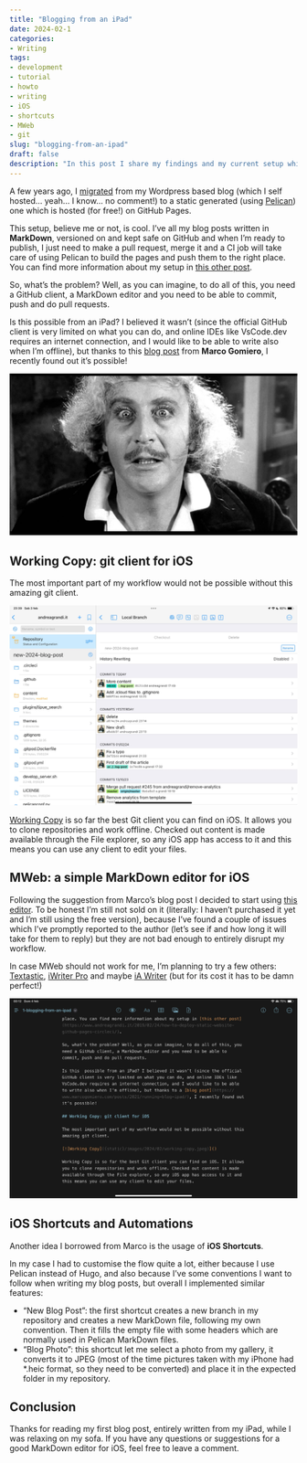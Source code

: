 ```yaml
---
title: "Blogging from an iPad"
date: 2024-02-1
categories: 
- Writing
tags: 
- development
- tutorial
- howto
- writing
- iOS
- shortcuts
- MWeb
- git
slug: "blogging-from-an-ipad"
draft: false
description: "In this post I share my findings and my current setup which allows me to write and publish blog posts from my iPad, for my static generated blog, powered by Pelican and GitHub Pages."
---
```


A few years ago, I [migrated](https://www.andreagrandi.it/2017/07/02/migrating-from-wordpress-to-static-generated-website/) from my Wordpress based blog (which I self hosted… yeah… I know… no comment!) to a static generated (using [Pelican](https://getpelican.com/)) one which is hosted (for free!) on GitHub Pages.

This setup, believe me or not, is cool. I’ve all my blog posts written in **MarkDown**, versioned on and kept safe on GitHub and when I’m ready to publish, I just need to make a pull request, merge it and a CI job will take care of using Pelican to build the pages and push them to the right place. You can find more information about my setup in [this other post](https://www.andreagrandi.it/2019/02/24/how-to-deploy-static-website-github-pages-circleci/).

So, what’s the problem? Well, as you can imagine, to do all of this, you need a GitHub client, a MarkDown editor and you need to be able to commit, push and do pull requests.

Is this  possible from an iPad? I believed it wasn’t (since the official GitHub client is very limited on what you can do, and online IDEs like VsCode.dev requires an internet connection, and I would like to be able to write also when I’m offline), but thanks to this [blog post](https://www.marcogomiero.com/posts/2021/running-blog-ipad/) from **Marco Gomiero**, I recently found out it’s possible!

[![Frankenstein Junior - It could work!](it-could-work.jpeg)]()

## Working Copy: git client for iOS

The most important part of my workflow would not be possible without this amazing git client.

[![Working Copy](working-copy.jpeg)]()

[Working Copy](https://workingcopy.app/) is so far the best Git client you can find on iOS. It allows you to clone repositories and work offline. Checked out content is made available through the File explorer, so any iOS app has access to it and this means you can use any client to edit your files.

## MWeb: a simple MarkDown editor for iOS

Following the suggestion from Marco’s blog post I decided to start using [this editor](https://www.mweb.im/index.html). To be honest I’m still not sold on it (literally: I haven’t purchased it yet and I’m still using the free version), because I’ve found a couple of issues which I’ve promptly reported to the author (let’s see if and how long it will take for them to reply) but they are not bad enough to entirely disrupt my workflow.

In case MWeb should not work for me, I’m planning to try a few others: [Textastic](https://www.textasticapp.com/), [iWriter Pro](https://serpensoft.info/index.html) and maybe [iA Writer](https://ia.net/writer) (but for its cost it has to be damn perfect!)

[![MWeb](editing-markdown-with-mweb.jpeg)]()

## iOS Shortcuts and Automations

Another idea I borrowed from Marco is the usage of **iOS Shortcuts**.

In my case I had to customise the flow quite a lot, either because I use Pelican instead of Hugo, and also because I’ve some conventions I want to follow when writing my blog posts, but overall I implemented similar features:

- “New Blog Post”: the first shortcut creates a new branch in my repository and creates a new MarkDown file, following my own convention. Then it fills the empty file with some headers which are normally used in Pelican MarkDown files.
- “Blog Photo”: this shortcut let me select a photo from my gallery, it converts it to JPEG (most of the time pictures taken with my iPhone had *.heic format, so they need to be converted) and place it in the expected folder in my repository.

## Conclusion

Thanks for reading my first blog post, entirely written from my iPad, while I was relaxing on my sofa. If you have any questions or suggestions for a good MarkDown editor for iOS, feel free to leave a comment.

